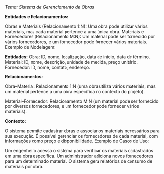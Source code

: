*Tema: Sistema de Gerenciamento de Obras*

**Entidades e Relacionamentos:**

Obras e Materiais (Relacionamento 1:N):
Uma obra pode utilizar vários materiais, mas cada material pertence a uma única obra.
Materiais e Fornecedores (Relacionamento M:N):
Um material pode ser fornecido por vários fornecedores, e um fornecedor pode fornecer vários materiais.
Exemplo de Modelagem:

**Entidades:**
Obra: ID, nome, localização, data de início, data de término.
Material: ID, nome, descrição, unidade de medida, preço unitário.
Fornecedor: ID, nome, contato, endereço.

**Relacionamentos:**

Obra–Material: Relacionamento 1:N (uma obra utiliza vários materiais, mas um material pertence a uma obra específica no contexto do projeto).

Material–Fornecedor: Relacionamento M:N (um material pode ser fornecido por diversos fornecedores, e um fornecedor pode fornecer vários materiais).

**Contexto:**

O sistema permite cadastrar obras e associar os materiais necessários para sua execução.
É possível gerenciar os fornecedores de cada material, com informações como preço e disponibilidade.
Exemplo de Casos de Uso:

Um engenheiro acessa o sistema para verificar os materiais cadastrados em uma obra específica.
Um administrador adiciona novos fornecedores para um determinado material.
O sistema gera relatórios de consumo de materiais por obra.